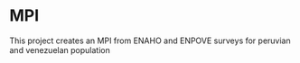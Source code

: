 # MPI
This project creates an MPI from ENAHO and ENPOVE surveys for peruvian and venezuelan population
